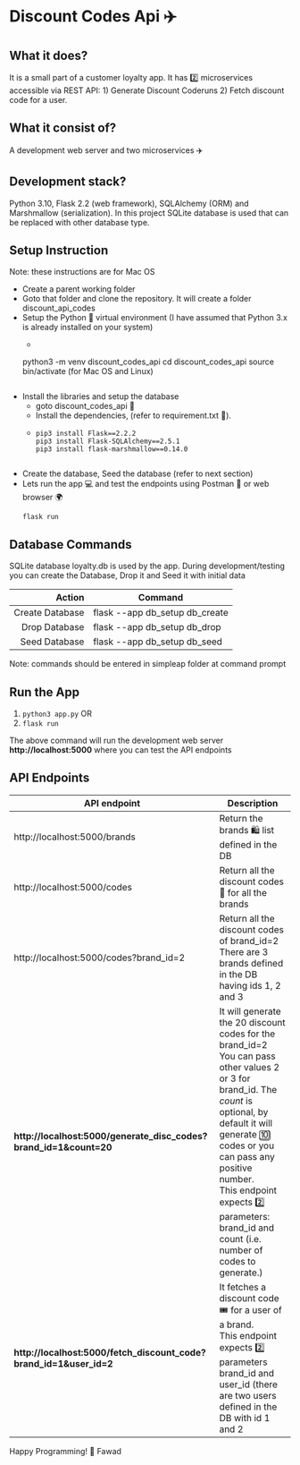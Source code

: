 # Discount Codes Api ✈️

## What it does?
It is a small part of a customer loyalty app. It has 2️⃣ microservices accessible via REST API: 1) Generate Discount Coderuns 2) Fetch discount code for a user. 

## What it consist of?
A development web server and two microservices ✈️

## Development stack?
Python 3.10, Flask 2.2 (web framework), SQLAlchemy (ORM) and Marshmallow (serialization). In this project SQLite database is used that can be replaced with other database type.

## Setup Instruction

Note: these instructions are for Mac OS

- Create a parent working folder
- Goto that folder and clone the repository. It will create a folder discount_api_codes
- Setup the Python 🐍 virtual environment (I have assumed that Python 3.x is already installed on your system)
  - ```
  python3 -m venv discount_codes_api
  cd discount_codes_api
  source bin/activate  (for Mac OS and Linux)  
  ``` 
- Install the libraries and setup the database
  - goto discount_codes_api 📁
  - Install the dependencies, (refer to requirement.txt 📄).
  - ```
    pip3 install Flask==2.2.2
    pip3 install Flask-SQLAlchemy==2.5.1
    pip3 install flask-marshmallow==0.14.0
  ``` 
- Create the database, Seed the database (refer to next section)
- Lets run the app 💻 and test the endpoints using Postman 🏤 or web browser 🌍
  ```
  flask run
  ```


## Database Commands
SQLite database loyalty.db is used by the app. During development/testing you can create the Database, Drop it and Seed it with initial data

| Action         | Command                       |
|---------------:|-------------------------------|
| Create Database| flask --app db_setup db_create|
| Drop Database  | flask --app db_setup db_drop  |
| Seed Database  | flask --app db_setup db_seed  |

Note: commands should be entered in simpleap folder at command prompt

## Run the App
1. ```python3 app.py``` OR
2. ```flask run```

The above command will run the development web server **http://localhost:5000** where you can test the API endpoints

## API Endpoints

| API endpoint | Description |
|--------------|-------------|
| http://localhost:5000/brands | Return the brands 🛍️ list defined in the DB |
| http://localhost:5000/codes  | Return all the discount codes 💸 for all the brands |
| http://localhost:5000/codes?brand_id=2 | Return all the discount codes of brand_id=2 <br /> There are 3 brands defined in the DB having ids 1, 2 and 3|
| **http://localhost:5000/generate_disc_codes?brand_id=1&count=20**|  It will generate the 20 discount codes for the brand_id=2 <br /> You can pass other values 2 or 3 for brand_id. The *count* is optional, by default it will generate 🔟 codes or you can pass any positive number. <br />This endpoint expects 2️⃣ parameters: brand_id and count (i.e. number of codes to generate.) |
| **http://localhost:5000/fetch_discount_code?brand_id=1&user_id=2** |  It fetches a discount code 🎟️ for a user of a brand. <br />This endpoint expects 2️⃣ parameters brand_id and user_id (there are two users defined in the DB with id 1 and 2 |


Happy Programming! 
🌛 Fawad

